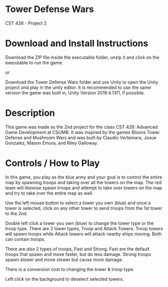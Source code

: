 # Tower Defense Wars
CST 426 - Project 2

# Download and Install Instructions
Download the ZIP file inside the executable folder, unzip it and click on the executable to run the game.

or

Download the Tower Defense Wars folder and use Unity to open the Unity project and play in the unity editor. It is recommended to use the same version the game was built in, Unity Version 2019.4.13f1, if possible.

# Description
This game was made as the 2nd project for the class CST 426: Advanced Game Development at CSUMB. It was inspired by the games Bloons Tower Defense and Mushroom Wars and was built by Claudio Vertemara, Josue Gonzalez, Mason Emura, and Riley Galloway.

# Controls / How to Play
In this game, you play as the blue army and your goal is to control the entire map by spawning troops and taking over all the towers on the map. The red team will likewise spawn troops and attempt to take over towers on the map and try to take over the entire map as well.

Use the left mouse button to select a tower you own (blue) and once a tower is selected, click on any other tower to send troops from the 1st tower to the 2nd.

Double left click a tower you own (blue) to change the tower type or the troop type. There are 2 tower types, Troop and Attack Towers. Troop towers will spawn troops while Attack towers will attack nearby ships moving. Both can contain troops.

There are also 2 types of troops, Fast and Strong. Fast are the default troops that spawn and move faster, but do less damage. Strong troops spawn slower and move slower but cause more damage. 

There is a conversion cost to changing the tower & troop type.

Left click on the background to deselect selected towers.
